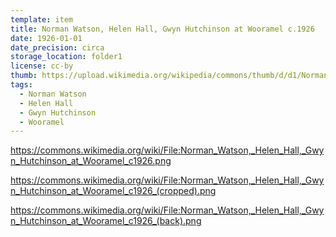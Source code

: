 ```yaml
---
template: item
title: Norman Watson, Helen Hall, Gwyn Hutchinson at Wooramel c.1926
date: 1926-01-01
date_precision: circa
storage_location: folder1
license: cc-by
thumb: https://upload.wikimedia.org/wikipedia/commons/thumb/d/d1/Norman_Watson%2C_Helen_Hall%2C_Gwyn_Hutchinson_at_Wooramel_c1926.png/372px-Norman_Watson%2C_Helen_Hall%2C_Gwyn_Hutchinson_at_Wooramel_c1926.png
tags:
  - Norman Watson
  - Helen Hall
  - Gwyn Hutchinson
  - Wooramel
---
```


https://commons.wikimedia.org/wiki/File:Norman_Watson,_Helen_Hall,_Gwyn_Hutchinson_at_Wooramel_c1926.png

https://commons.wikimedia.org/wiki/File:Norman_Watson,_Helen_Hall,_Gwyn_Hutchinson_at_Wooramel_c1926_(cropped).png

https://commons.wikimedia.org/wiki/File:Norman_Watson,_Helen_Hall,_Gwyn_Hutchinson_at_Wooramel_c1926_(back).png
